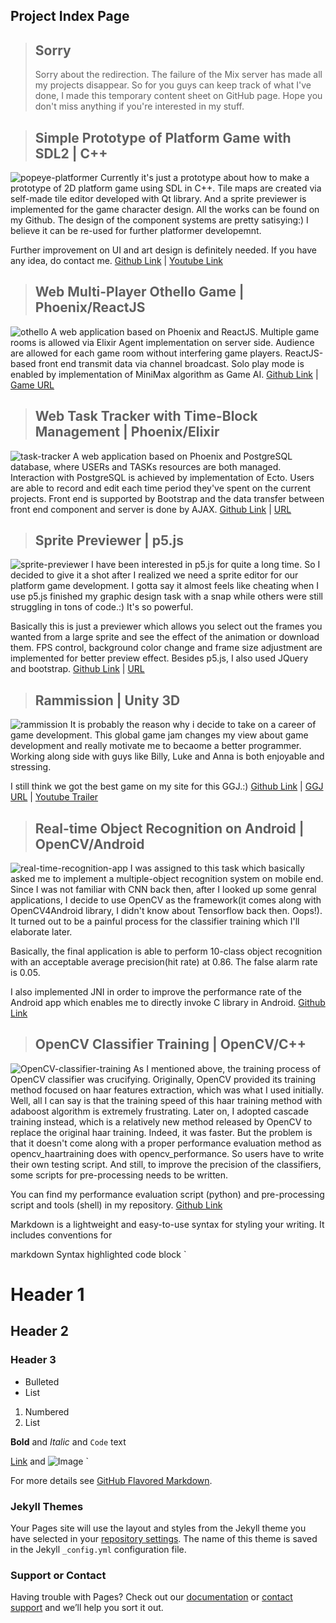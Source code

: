 ## Project Index Page

> ## **Sorry** 
> Sorry about the redirection. The failure of the Mix server has made all my projects disappear. So for you guys can keep track of what I've done, I made this temporary content sheet on GitHub page. Hope you don't miss anything if you're interested in my stuff.


> ## Simple Prototype of Platform Game with SDL2 | C++

![popeye-platformer]()
Currently it's just a prototype about how to make a prototype of 2D platform game using SDL in C++. Tile maps are created via self-made tile editor developed with Qt library. And a sprite previewer is implemented for the game character design. All the works can be found on my Github. The design of the component systems are pretty satisying:) I believe it can be re-used for further platformer developemnt.

Further improvement on UI and art design is definitely needed. If you have any idea, do contact me.
[Github Link](https://github.com/Wycode-fish/Popeye-Platform-Game-SDL2) | [Youtube Link](https://www.youtube.com/watch?v=-vvl9IDg0vU)


> ## Web Multi-Player Othello Game | Phoenix/ReactJS

![othello]()
A web application based on Phoenix and ReactJS. Multiple game rooms is allowed via Elixir Agent implementation on server side. Audience are allowed for each game room without interfering game players.
ReactJS-based front end transmit data via channel broadcast. 
Solo play mode is enabled by implementation of MiniMax algorithm as Game AI.
[Github Link](https://github.com/Wycode-fish/Multi-Player-Othello-Game) | [Game URL](http://othello.luqi.eason.space/)


> ## Web Task Tracker with Time-Block Management | Phoenix/Elixir

![task-tracker]()
A web application based on Phoenix and PostgreSQL database, where USERs and TASKs resources are both managed. Interaction with PostgreSQL is achieved by implementation of Ecto. Users are able to record and edit each time period they've spent on the current projects.
Front end is supported by Bootstrap and the data transfer between front end component and server is done by AJAX.
[Github Link](https://github.com/Wycode-fish/WEBDEV-TASK-TRACKER-2) | [URL](http://tasks2.eason.space/)


> ## Sprite Previewer | p5.js

![sprite-previewer]()
I have been interested in p5.js for quite a long time. So I decided to give it a shot after I realized we need a sprite editor for our platform game development. I gotta say it almost feels like cheating when I use p5.js finished my graphic design task with a snap while others were still struggling in tons of code.:) It's so powerful.

Basically this is just a previewer which allows you select out the frames you wanted from a large sprite and see the effect of the animation or download them. FPS control, background color change and frame size adjustment are implemented for better preview effect. 
Besides p5.js, I also used JQuery and bootstrap.
[Github Link](https://github.com/Wycode-fish/Sprite-Previewer) | [URL](http://sprite.eason.space/)


> ## Rammission | Unity 3D

![rammission]()
It is probably the reason why i decide to take on a career of game development. This global game jam changes my view about game development and really motivate me to becaome a better programmer. Working along side with guys like Billy, Luke and Anna is both enjoyable and stressing. 

I still think we got the best game on my site for this GGJ.:)
[Github Link](https://github.com/heyx3/Rammission) | [GGJ URL](https://globalgamejam.org/2018/games/rammission) | [Youtube Trailer](https://www.youtube.com/watch?v=eNMZHBhoarg&feature=youtu.be)


> ## Real-time Object Recognition on Android | OpenCV/Android

![real-time-recognition-app]()
I was assigned to this task which basically asked me to implement a multiple-object recognition system on mobile end. Since I was not familiar with CNN back then, after I looked up some genral applications, I decide to use OpenCV as the framework(it comes along with OpenCV4Android library, I didn't know about Tensorflow back then. Oops!). It turned out to be a painful process for the classifier training which I'll elaborate later. 

Basically, the final application is able to perform 10-class object recognition with an acceptable average precision(hit rate) at 0.86. The false alarm rate is 0.05.

I also implemented JNI in order to improve the performance rate of the Android app which enables me to directly invoke C library in Android.
[Github Link](https://github.com/Wycode-fish/Real-time-Object-Recognition-on-Android)



> ## OpenCV Classifier Training | OpenCV/C++

![OpenCV-classifier-training]()
As I mentioned above, the training process of OpenCV classifier was crucifying. Originally, OpenCV provided its training method focused on haar features extraction, which was what I used initially. Well, all I can say is that the training speed of this haar training method with adaboost algorithm is  extremely frustrating. Later on, I adopted cascade training instead, which is a relatively new method released by OpenCV to replace the original haar training. Indeed, it was faster. But the problem is that it doesn't come along with a proper performance evaluation method as opencv_haartraining does with opencv_performance. So users have to write their own testing script. And still, to improve the precision of the classifiers, some scripts for pre-processing needs to be written.

You can find my performance evaluation script (python) and pre-processing script and tools (shell) in my repository.
[Github Link](https://github.com/Wycode-fish/OpenCV-Classifier-Training)


Markdown is a lightweight and easy-to-use syntax for styling your writing. It includes conventions for

markdown
Syntax highlighted code block
`
# Header 1
## Header 2
### Header 3

- Bulleted
- List

1. Numbered
2. List

**Bold** and _Italic_ and `Code` text

[Link](url) and ![Image](src)
`

For more details see [GitHub Flavored Markdown](https://guides.github.com/features/mastering-markdown/).

### Jekyll Themes

Your Pages site will use the layout and styles from the Jekyll theme you have selected in your [repository settings](https://github.com/Wycode-fish/Wycode-fish.github.io/settings). The name of this theme is saved in the Jekyll `_config.yml` configuration file.

### Support or Contact

Having trouble with Pages? Check out our [documentation](https://help.github.com/categories/github-pages-basics/) or [contact support](https://github.com/contact) and we’ll help you sort it out.
